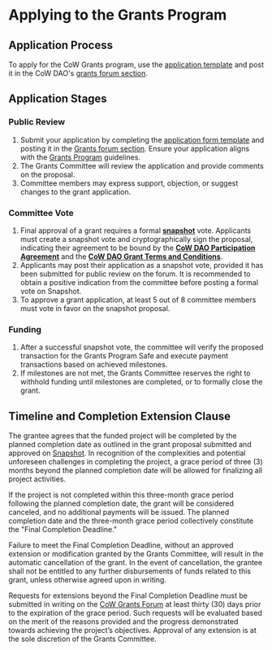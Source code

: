 # Applying to the Grants Program

## Application Process

To apply for the CoW Grants program, use the [application template](application-template) and post it in the CoW DAO's [grants forum section](https://forum.cow.fi/c/cow-grants-program/10).

## Application Stages

### Public Review

1. Submit your application by completing the [application form template](application-template) and posting it in the [Grants forum section](https://forum.cow.fi/c/cow-grants-program/10). Ensure your application aligns with the [Grants Program](/governance/grants) guidelines.
2. The Grants Committee will review the application and provide comments on the proposal.
3. Committee members may express support, objection, or suggest changes to the grant application.

### Committee Vote

1. Final approval of a grant requires a formal **[snapshot](https://snapshot.org/#/cowgrants.eth)** vote. Applicants must create a snapshot vote and cryptographically sign the proposal, indicating their agreement to be bound by the **[CoW DAO Participation Agreement](https://cloudflare-ipfs.com/ipfs/Qmf9MYhcG2pFrDoVy13p6FWeVF4nG9HbJvRfYYbhazTCFe)** and the **[CoW DAO Grant Terms and Conditions](https://cloudflare-ipfs.com/ipfs/Qmag8BoNWhBnJ7TFyv2hzWwtoH17Xo7m9468NY6bN8sR6U)**.
2. Applicants may post their application as a snapshot vote, provided it has been submitted for public review on the forum. It is recommended to obtain a positive indication from the committee before posting a formal vote on Snapshot.
3. To approve a grant application, at least 5 out of 8 committee members must vote in favor on the snapshot proposal.

### Funding

1. After a successful snapshot vote, the committee will verify the proposed transaction for the Grants Program Safe and execute payment transactions based on achieved milestones.
2. If milestones are not met, the Grants Committee reserves the right to withhold funding until milestones are completed, or to formally close the grant.

## Timeline and Completion Extension Clause

The grantee agrees that the funded project will be completed by the planned completion date as outlined in the grant proposal submitted and approved on [Snapshot](https://snapshot.org/#/cowgrants.eth). In recognition of the complexities and potential unforeseen challenges in completing the project, a grace period of three (3) months beyond the planned completion date will be allowed for finalizing all project activities.

If the project is not completed within this three-month grace period following the planned completion date, the grant will be considered canceled, and no additional payments will be issued. The planned completion date and the three-month grace period collectively constitute the "Final Completion Deadline."

Failure to meet the Final Completion Deadline, without an approved extension or modification granted by the Grants Committee, will result in the automatic cancellation of the grant. In the event of cancellation, the grantee shall not be entitled to any further disbursements of funds related to this grant, unless otherwise agreed upon in writing.

Requests for extensions beyond the Final Completion Deadline must be submitted in writing on the [CoW Grants Forum](https://forum.cow.fi/c/cow-grants-program/10/none) at least thirty (30) days prior to the expiration of the grace period. Such requests will be evaluated based on the merit of the reasons provided and the progress demonstrated towards achieving the project’s objectives. Approval of any extension is at the sole discretion of the Grants Committee.
